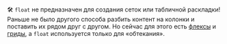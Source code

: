 🛠 `float` не предназначен для создания сеток или табличной раскладки! Раньше не было другого способа разбить контент на колонки и поставить их рядом друг с другом. Но сейчас для этого есть [флексы](/css/flexbox-guide/) и [гриды](/css/grid-guide/), а `float` используется только для «обтекания».
